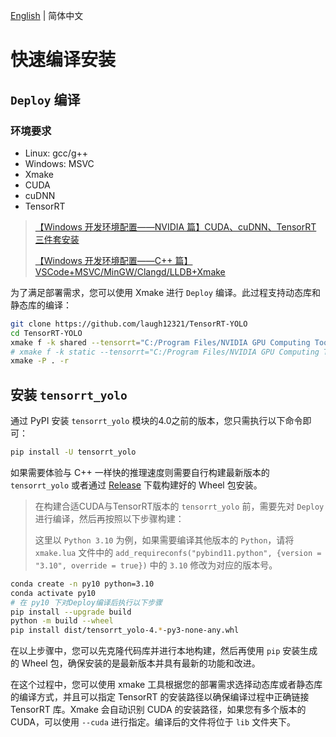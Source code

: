 [English](../en/build_and_install.md) | 简体中文

# 快速编译安装

## `Deploy` 编译

### 环境要求

- Linux: gcc/g++
- Windows: MSVC
- Xmake
- CUDA
- cuDNN
- TensorRT

> [【Windows 开发环境配置——NVIDIA 篇】CUDA、cuDNN、TensorRT 三件套安装](https://www.cnblogs.com/laugh12321/p/17830096.html)
> 
> [【Windows 开发环境配置——C++ 篇】VSCode+MSVC/MinGW/Clangd/LLDB+Xmake](https://www.cnblogs.com/laugh12321/p/17827624.html)

为了满足部署需求，您可以使用 Xmake 进行 `Deploy` 编译。此过程支持动态库和静态库的编译：

```bash
git clone https://github.com/laugh12321/TensorRT-YOLO
cd TensorRT-YOLO
xmake f -k shared --tensorrt="C:/Program Files/NVIDIA GPU Computing Toolkit/TensorRT/v8.6.1.6"
# xmake f -k static --tensorrt="C:/Program Files/NVIDIA GPU Computing Toolkit/TensorRT/v8.6.1.6"
xmake -P . -r
```

## 安装 `tensorrt_yolo`

通过 PyPI 安装 `tensorrt_yolo` 模块的4.0之前的版本，您只需执行以下命令即可：

```bash
pip install -U tensorrt_yolo
```

如果需要体验与 C++ 一样快的推理速度则需要自行构建最新版本的 `tensorrt_yolo` 或者通过 [Release](https://github.com/laugh12321/TensorRT-YOLO/releases) 下载构建好的 Wheel 包安装。

> 在构建合适CUDA与TensorRT版本的 `tensorrt_yolo` 前，需要先对 `Deploy` 进行编译，然后再按照以下步骤构建：
> 
> 这里以 `Python 3.10` 为例，如果需要编译其他版本的 `Python`，请将 `xmake.lua` 文件中的 `add_requireconfs("pybind11.python", {version = "3.10", override = true})` 中的 `3.10` 修改为对应的版本号。
```bash
conda create -n py10 python=3.10
conda activate py10
# 在 py10 下对Deploy编译后执行以下步骤
pip install --upgrade build
python -m build --wheel
pip install dist/tensorrt_yolo-4.*-py3-none-any.whl
```

在以上步骤中，您可以先克隆代码库并进行本地构建，然后再使用 `pip` 安装生成的 Wheel 包，确保安装的是最新版本并具有最新的功能和改进。

在这个过程中，您可以使用 xmake 工具根据您的部署需求选择动态库或者静态库的编译方式，并且可以指定 TensorRT 的安装路径以确保编译过程中正确链接 TensorRT 库。Xmake 会自动识别 CUDA 的安装路径，如果您有多个版本的 CUDA，可以使用 `--cuda` 进行指定。编译后的文件将位于 `lib` 文件夹下。
